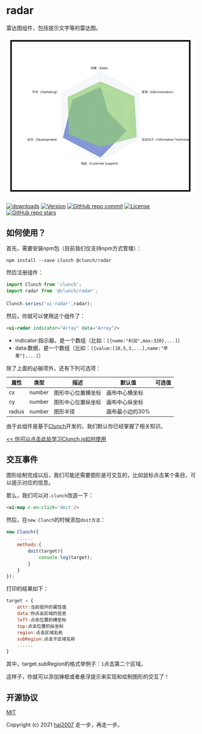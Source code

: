 # radar
雷达图组件，包括提示文字等的雷达图。

<p align='center'><img src='./view.png'></p>

<p>
  <a href="https://hai2007.gitee.io/npm-downloads?interval=7&packages=@clunch/radar"><img src="https://img.shields.io/npm/dm/@clunch/radar.svg" alt="downloads"></a>
  <a href="https://www.npmjs.com/package/@clunch/radar"><img src="https://img.shields.io/npm/v/@clunch/radar.svg" alt="Version"></a>
  <a href="https://github.com/clunch-contrib/radar/graphs/commit-activity" target='_blank'><img alt="GitHub repo commit" src="https://img.shields.io/github/last-commit/clunch-contrib/radar"></a>
  <a href="https://github.com/clunch-contrib/radar/blob/master/LICENSE"><img src="https://img.shields.io/npm/l/@clunch/radar.svg" alt="License"></a>
  <a href="https://github.com/clunch-contrib/radar" target='_blank'><img alt="GitHub repo stars" src="https://img.shields.io/github/stars/clunch-contrib/radar?style=social"></a>
</p>

## 如何使用？

首先，需要安装npm包（目前我们仅支持npm方式管理）：

```
npm install --save clunch @clunch/radar
```

然后注册组件：

```js
import Clunch from 'clunch';
import radar from '@clunch/radar';

Clunch.series('ui-radar',radar);
```

然后，你就可以使用这个组件了：

```html
<ui-radar indicator="Array" data="Array"/>
```

- indicator:指示器，是一个数组（比如：``` [{name:"利润",max:320},...] ```）
- data:数据，是一个数组（比如：``` [{value:[10,5,3,...],name:"苹果"},...] ```）

除了上面的必输项外，还有下列可选项：

|属性|类型|描述|默认值|可选值|
|----|----|----|----|----|
|cx|number|图形中心位置横坐标|画布中心横坐标||
|cy|number|图形中心位置纵坐标|画布中心纵坐标||
|radius|number|图形半径|画布最小边的30%||

由于此组件是基于[Clunch](https://github.com/hai2007/clunch)开发的，我们默认你已经掌握了相关知识。

[<< 你可以点击此处学习Clunch.js如何使用](https://hai2007.gitee.io/clunch/#/course/introduce?fixed=top)

## 交互事件

图形绘制完成以后，我们可能还需要图形是可交互的，比如鼠标点击某个条目，可以提示对应的信息。

那么，我们可以对```.clunch```改造一下：

```html
<ui-map c-on:click='doit'/>
```

然后，在```new Clunch```的时候添加```doit方法```：

```js
new Clunch({
    ......
    methods:{
        doit(target){
            console.log(target);
        }
    }
});
```

打印的结果如下：

```js
target = {
    attr:当前组件的属性值
    data:你点击区域的信息
    left:点击位置的横坐标
    top:点击位置的纵坐标
    region:点击区域名称
    subRegion:点击子区域名称
    ......
}
```

其中，target.subRegion的格式举例子：```1```点击第二个区域。

这样子，你就可以添加弹框或者悬浮提示来实现和绘制图形的交互了！

开源协议
---------------------------------------
[MIT](https://github.com/clunch-contrib/radar/blob/master/LICENSE)

Copyright (c) 2021 [hai2007](https://hai2007.gitee.io/sweethome/) 走一步，再走一步。
